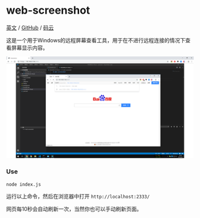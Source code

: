 # web-screenshot

[英文](/README.md) / [GitHub](https://github.com/richex-cn/web-screenshot) / [码云](https://gitee.com/Richex/web-screenshot)

这是一个用于Windows的远程屏幕查看工具，用于在不进行远程连接的情况下查看屏幕显示内容。

![](README_assets/20190802_141950.png)


### Use

```
node index.js
```

运行以上命令，然后在浏览器中打开 `http://localhost:2333/`

网页每10秒会自动刷新一次，当然你也可以手动刷新页面。
